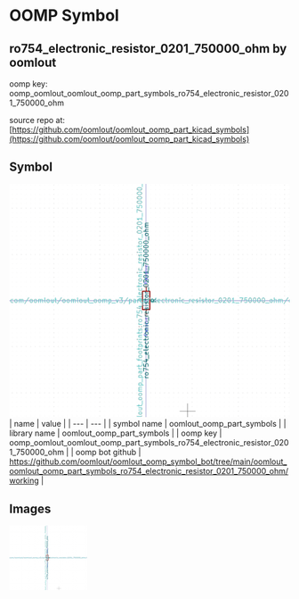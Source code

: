 # OOMP Symbol  
## ro754_electronic_resistor_0201_750000_ohm  by oomlout  
  
oomp key: oomp_oomlout_oomlout_oomp_part_symbols_ro754_electronic_resistor_0201_750000_ohm  
  
source repo at: [https://github.com/oomlout/oomlout_oomp_part_kicad_symbols](https://github.com/oomlout/oomlout_oomp_part_kicad_symbols)  
## Symbol  
  
[![working.png](working_600.png)](working.png)  
| name | value | 
| --- | --- | 
| symbol name | oomlout_oomp_part_symbols | 
| library name | oomlout_oomp_part_symbols | 
| oomp key | oomp_oomlout_oomlout_oomp_part_symbols_ro754_electronic_resistor_0201_750000_ohm | 
| oomp bot github | https://github.com/oomlout/oomlout_oomp_symbol_bot/tree/main/oomlout_oomlout_oomp_part_symbols_ro754_electronic_resistor_0201_750000_ohm/working | 
## Images  
  
[![working.png](working_140.png)](working.png)  

